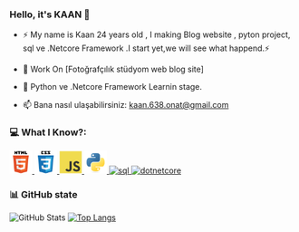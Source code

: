 ### Hello, it's KAAN 👋

- ⚡ My name is  Kaan 24 years old , I making Blog website  , pyton project, sql ve .Netcore Framework .I start yet,we will see what happend.⚡

- 🔭 Work On [Fotoğrafçılık stüdyom web blog site] 
- 🌱 Python ve .Netcore Framework  Learnin stage.
-  📫 Bana nasıl ulaşabilirsiniz: kaan.638.onat@gmail.com


### 💻 What I Know?:
<p align="left"> 
  <a href="https://www.w3.org/html/" target="_blank"> <img src="https://raw.githubusercontent.com/devicons/devicon/master/icons/html5/html5-original-wordmark.svg" alt="html5" width="40" height="40"/> </a> 
  <a href="https://www.w3schools.com/css/" target="_blank"> <img src="https://raw.githubusercontent.com/devicons/devicon/master/icons/css3/css3-original-wordmark.svg" alt="css3" width="40" height="40"/> </a> 
  <a href="https://developer.mozilla.org/en-US/docs/Web/JavaScript" target="_blank"> <img src="https://raw.githubusercontent.com/devicons/devicon/master/icons/javascript/javascript-original.svg" alt="javascript" width="40" height="40"/> </a> 
  <a href="https://www.python.org" target="_blank"> <img src="https://raw.githubusercontent.com/devicons/devicon/master/icons/python/python-original.svg" alt="python" width="40" height="40"/> </a> 
  <a href="https://www.microsoft.com/tr-tr/sql-server" target="_blank"> <img src="https://cdn.jsdelivr.net/gh/devicons/devicon@latest/icons/microsoftsqlserver/microsoftsqlserver-original.svg" alt="sql" width="40" height="40"/> </a> 
 <a href="https://dotnet.microsoft.com/en-us/" target="_blank"> <img src="https://cdn.jsdelivr.net/gh/devicons/devicon@latest/icons/dotnetcore/dotnetcore-original.svg" alt="dotnetcore" width="40" height="40"/> </a> 
</p>


### 📊 GitHub state
![GitHub Stats](https://github-readme-stats.vercel.app/api?username=kaanont&show_icons=true&theme=radical)
[![Top Langs](https://github-readme-stats.vercel.app/api/top-langs/?username=kaanont&layout=compact&theme=radical)](https://github.com/anuraghazra/github-readme-stats)



